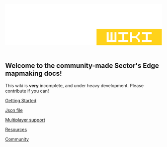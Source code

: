 <img src="./docs/public/se-wiki-edit.png" alt="Sector's Edge Wiki"/>
<div style="justify-content: center; display: flex; margin-top:10px; font-size: 13px; margin-bottom: 40px">
</div>

## Welcome to the community-made Sector's Edge mapmaking docs!
This wiki is **very** incomplete, and under heavy development. Please contribute if you can!

[Getting Started](/index.md)

[Json file](/json.md)

[Multiplayer support](/multiplayer.md)

[Resources](/resources.md)

[Community](/community.md)